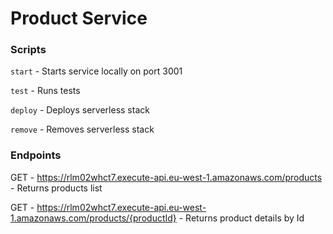 # Product Service

### Scripts

`start` - Starts service locally on port 3001

`test` - Runs tests

`deploy` - Deploys serverless stack

`remove` - Removes serverless stack

### Endpoints

GET - https://rlm02whct7.execute-api.eu-west-1.amazonaws.com/products - Returns products list

GET - https://rlm02whct7.execute-api.eu-west-1.amazonaws.com/products/{productId} - Returns product details by Id
